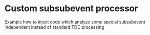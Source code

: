 # Custom subsubevent processor

Example how to inject code which analyze some special subsubevent
independent instead of standard TDC processing

